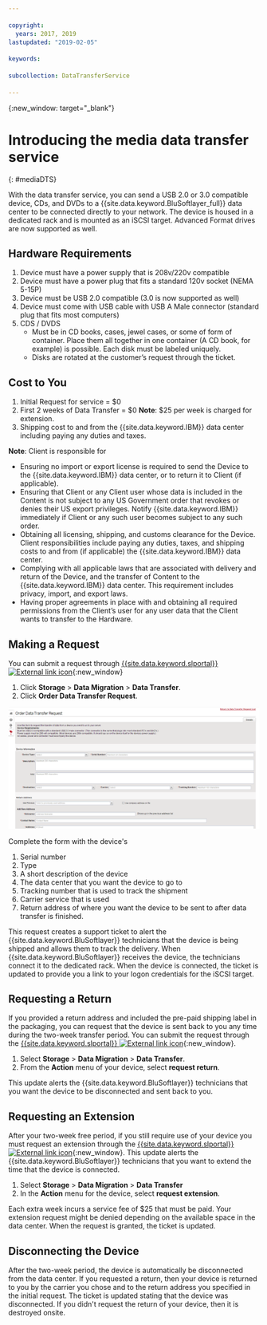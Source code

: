 ```yaml
---

copyright:
  years: 2017, 2019
lastupdated: "2019-02-05"

keywords:

subcollection: DataTransferService

---
```

{:new_window: target="_blank"}

# Introducing the media data transfer service
{: #mediaDTS}

With the data transfer service, you can send a USB 2.0 or 3.0 compatible device, CDs, and DVDs to a {{site.data.keyword.BluSoftlayer_full}} data center to be connected directly to your network. The device is housed in a dedicated rack and is mounted as an iSCSI target. Advanced Format drives are now supported as well.

## Hardware Requirements
1.    Device must have a power supply that is 208v/220v compatible
2.    Device must have a power plug that fits a standard 120v socket (NEMA 5-15P)
3.    Device must be USB 2.0 compatible (3.0 is now supported as well)
4.    Device must come with USB cable with USB A Male connector (standard plug that fits most computers)
5.    CDS / DVDS
      - Must be in CD books, cases, jewel cases, or some of form of container. Place them all together in one container (A CD book, for example) is possible. Each disk must be labeled uniquely.
      - Disks are rotated at the customer’s request through the ticket.

## Cost to You
1.    Initial Request for service = $0
2.    First 2 weeks of Data Transfer = $0
      **Note**: $25 per week is charged for extension.
3.    Shipping cost to and from the {{site.data.keyword.IBM}} data center including paying any duties and taxes.

**Note**: Client is responsible for
- Ensuring no import or export license is required to send the Device to the {{site.data.keyword.IBM}} data center, or to return it to Client (if applicable).
- Ensuring that Client or any Client user whose data is included in the Content is not subject to any US Government order that revokes or denies their US export privileges. Notify {{site.data.keyword.IBM}} immediately if Client or any such user becomes subject to any such order.
- Obtaining all licensing, shipping, and customs clearance for the Device. Client responsibilities include paying any duties, taxes, and shipping costs to and from (if applicable) the {{site.data.keyword.IBM}} data center.
- Complying with all applicable laws that are associated with delivery and return of the Device, and the transfer of Content to the {{site.data.keyword.IBM}} data center. This requirement includes privacy, import, and export laws.
- Having proper agreements in place with and obtaining all required permissions from the Client’s user for any user data that the Client wants to transfer to the Hardware.

## Making a Request
You can submit a request through [{{site.data.keyword.slportal}} ![External link icon](../../icons/launch-glyph.svg "External link icon")](https://control.softlayer.com/){:new_window}

1. Click **Storage** > **Data Migration** > **Data Transfer**.
2. Click **Order Data Transfer Request**.

![Making a Data Transfer Request](/images/DTS.png)

Complete the form with the device's
1. Serial number
2. Type
3. A short description of the device
4. The data center that you want the device to go to
5. Tracking number that is used to track the shipment
6. Carrier service that is used
7. Return address of where you want the device to be sent to after data transfer is finished.

This request creates a support ticket to alert the {{site.data.keyword.BluSoftlayer}} technicians that the device is being shipped and allows them to track the delivery. When {{site.data.keyword.BluSoftlayer}} receives the device, the technicians connect it to the dedicated rack. When the device is connected, the ticket is updated to provide you a link to your logon credentials for the iSCSI target.

## Requesting a Return
If you provided a return address and included the pre-paid shipping label in the packaging, you can request that the device is sent back to you any time during the two-week transfer period. You can submit the request through the [{{site.data.keyword.slportal}} ![External link icon](../../icons/launch-glyph.svg "External link icon")](https://control.softlayer.com/){:new_window}.

1. Select **Storage** > **Data Migration** > **Data Transfer**.
2. From the **Action** menu of your device, select **request return**.

This update alerts the {{site.data.keyword.BluSoftlayer}} technicians that you want the device to be disconnected and sent back to you.

## Requesting an Extension
After your two-week free period, if you still require use of your device you must request an extension through the [{{site.data.keyword.slportal}} ![External link icon](../../icons/launch-glyph.svg "External link icon")](https://control.softlayer.com/){:new_window}. This update alerts the {{site.data.keyword.BluSoftlayer}} technicians that you want to extend the time that the device is connected.

1. Select **Storage** > **Data Migration** > **Data Transfer**
2. In the **Action** menu for the device, select **request extension**.

Each extra week incurs a service fee of $25 that must be paid. Your extension request might be denied depending on the available space in the data center. When the request is granted, the ticket is updated.

## Disconnecting the Device
After the two-week period, the device is automatically be disconnected from the data center. If you requested a return, then your device is returned to you by the carrier you chose and to the return address you specified in the initial request. The ticket is updated stating that the device was disconnected. If you didn't request the return of your device, then it is destroyed onsite.
